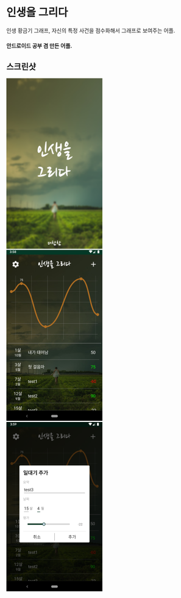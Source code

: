 # 인생을 그리다
인생 황금기 그래프, 자신의 특정 사건을 점수화해서 그래프로 보여주는 어플.
#### 안드로이드 공부 겸 만든 어플.

## 스크린샷
<img src="preview/preview_1.png" width="50%" height="50%">
<img src="preview/preview_2.png" width="50%" height="50%">
<img src="preview/preview_3.png" width="50%" height="50%">
